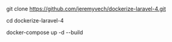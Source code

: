 git clone https://github.com/jeremyvech/dockerize-laravel-4.git

cd dockerize-laravel-4

docker-compose up -d --build
